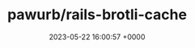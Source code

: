 ---
title: "pawurb/rails-brotli-cache"
link: "https://github.com/pawurb/rails-brotli-cache"
date: "2023-05-22 16:00:57 +0000"
description: "Drop-in enhancement for Rails cache, offering better performance and compression with Brotli algorithm"
category: "github"
---